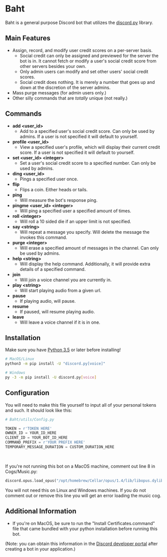 # Baht

Baht is a general purpose Discord bot that utilizes the [discord.py](https://github.com/Rapptz/discord.py) library.

## Main Features
- Assign, record, and modify user credit scores on a per-server basis.
	- Social credit can only be assigned and previewed for the server the bot is in. It cannot fetch or modify a user's social credit score from other servers besides your own.
	- Only admin users can modify and set other users' social credit scores.
	- Social credit does nothing. It is merely a number that goes up and down at the discretion of the server admins.
- Mass purge messages (for admin users only.)
- Other silly commands that are *totally* unique (not really.)

## Commands
- **add \<user_id\>**
	- Add to a specified user's social credit score. Can only be used by admins. If a user is not specified it will default to yourself.
- **profile \<user_id\>**
	- View a specified user's profile, which will display their current credit score. If a user is not specified it will default to yourself.
- **set \<user_id\> \<integer\>**
	- Set a user's social credit score to a specified number. Can only be used by admins.
- **ding \<user_id\>**
	- Pings a specified user once.
- **flip**
	- Flips a coin. Either heads or tails.
- **ping**
	- Will measure the bot's response ping.
- **pingme \<user_id\> \<integer\>**
	- Will ping a specified user a specified amount of times.
- **roll \<integer\>**
	- Will roll a 10 sided die if an upper limit is not specified.
- **say \<string\>**
	- Will repeat a message you specify. Will delete the message the invokes this command.
- **purge \<integer\>**
	- Will erase a specified amount of messages in the channel. Can only be used by admins.
- **help \<string\>**
	- Will display the help command. Additionally, it will provide extra details of a specified command.
- **join**
  - Will join a voice channel you are currently in.
- **play \<string\>**
  - Will start playing audio from a given url.
- **pause**
  - If playing audio, will pause.
- **resume**
  - If paused, will resume playing audio.
- **leave**
  - Will leave a voice channel if it is in one.

## Installation

Make sure you have [Python 3.5](https://www.python.org) or later before installing!

```bash
# MacOS/Linux
python3 -m pip install -U "discord.py[voice]"

# Windows
py -3 -m pip install -U discord.py[voice]
```

## Configuration

You will need to make this file yourself to input all of your personal tokens and such. It should look like this:
```python
# Baht/utils/Config.py

TOKEN = r'TOKEN HERE'
OWNER_ID = YOUR_ID_HERE
CLIENT_ID = YOUR_BOT_ID_HERE
COMMAND_PREFIX = r'YOUR PREFIX HERE'
TEMPORARY_MESSAGE_DURATION = CUSTOM_DURATION_HERE
```

<br>

If you're not running this bot on a MacOS machine, comment out line 8 in Cogs/Music.py:
```python
discord.opus.load_opus("/opt/homebrew/Cellar/opus/1.4/lib/libopus.dylib")
```
You will not need this on Linux and Windows machines. If you do not comment out or remove this line you will get an error loading the music cog.

## Additional Information

* If you're on MacOS, be sure to run the "Install Certificates.command" file that came bundled with your python installation before running this bot.

(Note: you can obtain this information in the [Discord developer portal](https://discordapp.com/developers/applications/) after creating a bot in your application.)
